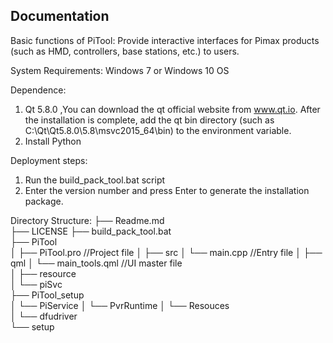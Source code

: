 Documentation
-------------

Basic functions of PiTool:
Provide interactive interfaces for Pimax products (such as HMD, controllers, base stations, etc.) to users.

System Requirements:
Windows 7 or Windows 10 OS

Dependence:
1. Qt 5.8.0 ,You can download the qt official website from www.qt.io. 
After the installation is complete, add the qt bin directory (such as C:\Qt\Qt5.8.0\5.8\msvc2015_64\bin) to the environment variable.
2. Install Python

Deployment steps:
1. Run the build_pack_tool.bat script
2. Enter the version number and press Enter to generate the installation package.

Directory Structure:
  ├── Readme.md                   
  ├── LICENSE
  ├── build_pack_tool.bat                         
  ├── PiTool                      
  │   ├── PiTool.pro              //Project file
  │   ├── src
  │   	└── main.cpp            //Entry file
  │   ├── qml 
  │   	└── main_tools.qml      //UI master file       
  │   ├── resource                                       
  │   └── piSvc                          
  ├── PiTool_setup                      
  │   └── PiService
  │   └── PvrRuntime
  │   └── Resouces   
  │   └── dfudriver      
  └── setup

